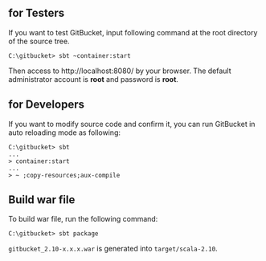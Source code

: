 for Testers
--------

If you want to test GitBucket, input following command at the root directory of the source tree.

```
C:\gitbucket> sbt ~container:start
```

Then access to http://localhost:8080/ by your browser. The default administrator account is **root** and password is **root**.

for Developers
--------
If you want to modify source code and confirm it, you can run GitBucket in auto reloading mode as following:

```
C:\gitbucket> sbt
...
> container:start
...
> ~ ;copy-resources;aux-compile
```

Build war file
--------

To build war file, run the following command:

```
C:\gitbucket> sbt package
```

```gitbucket_2.10-x.x.x.war``` is generated into ```target/scala-2.10```.
